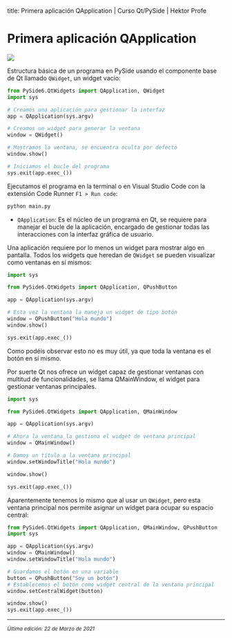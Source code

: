 title: Primera aplicación QApplication | Curso Qt/PySide | Hektor Profe

# Primera aplicación QApplication

<img src="{{cdn}}/pyside/01.png">

Estructura básica de un programa en PySide usando el componente base de Qt llamado `QWidget`, un widget vacío:

```python
from PySide6.QtWidgets import QApplication, QWidget
import sys

# Creamos una aplicación para gestionar la interfaz
app = QApplication(sys.argv)

# Creamos un widget para generar la ventana
window = QWidget()

# Mostramos la ventana, se encuentra oculta por defecto
window.show()

# Iniciamos el bucle del programa
sys.exit(app.exec_())
```

Ejecutamos el programa en la terminal o en Visual Studio Code con la extensión Code Runner `F1 > Run code`:

```bash
python main.py
```

- `QApplication`: Es el núcleo de un programa en Qt, se requiere para manejar el bucle de la aplicación, encargado de gestionar todas las interacciones con la interfaz gráfica de usuario.

Una aplicación requiere por lo menos un widget para mostrar algo en pantalla. Todos los widgets que heredan de `QWidget` se pueden visualizar como ventanas en sí mismos:

```python
import sys

from PySide6.QtWidgets import QApplication, QPushButton

app = QApplication(sys.argv)

# Esta vez la ventana la maneja un widget de tipo botón
window = QPushButton("Hola mundo")
window.show()

sys.exit(app.exec_())
```

Como podéis observar esto no es muy útil, ya que toda la ventana es el botón en sí mismo.

Por suerte Qt nos ofrece un widget capaz de gestionar ventanas con multitud de funcionalidades, se llama QMainWindow, el widget para gestionar ventanas principales.

```python
import sys

from PySide6.QtWidgets import QApplication, QMainWindow

app = QApplication(sys.argv)

# Ahora la ventana la gestiona el widget de ventana principal
window = QMainWindow()

# Damos un título a la ventana principal
window.setWindowTitle("Hola mundo")

window.show()

sys.exit(app.exec_())
```

Aparentemente tenemos lo mismo que al usar un `QWidget`, pero esta ventana principal nos permite asignar un widget para ocupar su espacio central:

```python
from PySide6.QtWidgets import QApplication, QMainWindow, QPushButton
import sys

app = QApplication(sys.argv)
window = QMainWindow()
window.setWindowTitle("Hola mundo")

# Guardamos el botón en una variable
button = QPushButton("Soy un botón")
# Establecemos el botón como widget central de la ventana principal
window.setCentralWidget(button)

window.show()
sys.exit(app.exec_())
```



___
<small class="edited"><i>Última edición: 22 de Marzo de 2021</i></small>